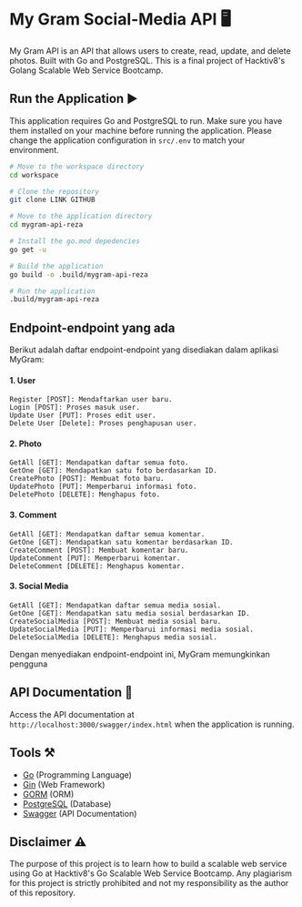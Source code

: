 # My Gram Social-Media API 🖥️

My Gram API is an API that allows users to create, read, update, and delete photos.
Built with Go and PostgreSQL. This is a final project of Hacktiv8's Golang Scalable Web Service Bootcamp.

## Run the Application ▶️

This application requires Go and PostgreSQL to run. Make sure you have them installed on your machine before running the
application.
Please change the application configuration in `src/.env` to match your environment.

```bash
# Move to the workspace directory
cd workspace

# Clone the repository
git clone LINK GITHUB

# Move to the application directory
cd mygram-api-reza

# Install the go.mod depedencies
go get -u

# Build the application
go build -o .build/mygram-api-reza

# Run the application
.build/mygram-api-reza
```

## Endpoint-endpoint yang ada

Berikut adalah daftar endpoint-endpoint yang disediakan dalam aplikasi MyGram:

#### 1. User

```
Register [POST]: Mendaftarkan user baru.
Login [POST]: Proses masuk user.
Update User [PUT]: Proses edit user.
Delete User [Delete]: Proses penghapusan user.
```

#### 2. Photo

```
GetAll [GET]: Mendapatkan daftar semua foto.
GetOne [GET]: Mendapatkan satu foto berdasarkan ID.
CreatePhoto [POST]: Membuat foto baru.
UpdatePhoto [PUT]: Memperbarui informasi foto.
DeletePhoto [DELETE]: Menghapus foto.
```

#### 3. Comment

```
GetAll [GET]: Mendapatkan daftar semua komentar.
GetOne [GET]: Mendapatkan satu komentar berdasarkan ID.
CreateComment [POST]: Membuat komentar baru.
UpdateComment [PUT]: Memperbarui komentar.
DeleteComment [DELETE]: Menghapus komentar.
```

#### 3. Social Media

```
GetAll [GET]: Mendapatkan daftar semua media sosial.
GetOne [GET]: Mendapatkan satu media sosial berdasarkan ID.
CreateSocialMedia [POST]: Membuat media sosial baru.
UpdateSocialMedia [PUT]: Memperbarui informasi media sosial.
DeleteSocialMedia [DELETE]: Menghapus media sosial.
```

Dengan menyediakan endpoint-endpoint ini, MyGram memungkinkan pengguna

## API Documentation 📑

Access the API documentation at `http://localhost:3000/swagger/index.html` when the application is running.

## Tools ⚒️

- [Go](https://golang.org/) (Programming Language)
- [Gin](https://gin-gonic.com/) (Web Framework)
- [GORM](https://gorm.io/) (ORM)
- [PostgreSQL](https://www.postgresql.org/) (Database)
- [Swagger](https://swagger.io/) (API Documentation)

## Disclaimer ⚠️

The purpose of this project is to learn how to build a scalable web service using Go at Hacktiv8's Go Scalable Web Service Bootcamp.
Any plagiarism for this project is strictly prohibited and not my responsibility as the author of this repository.
